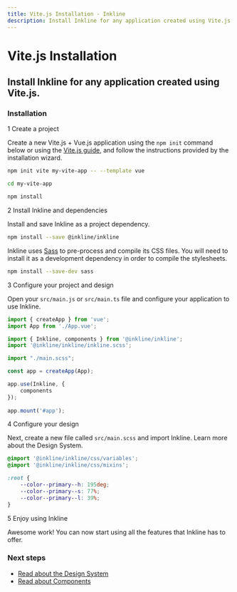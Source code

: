 ```yaml
---
title: Vite.js Installation - Inkline
description: Install Inkline for any application created using Vite.js.
---
```


# Vite.js Installation
## Install Inkline for any application created using Vite.js.

### Installation

<div class="install-step _margin-top:2">
<div class="install-step-title"><span class="install-step-number">1</span> Create a project</div> 

Create a new Vite.js + Vue.js application using the `npm init` command below or using the [Vite.js guide](https://vitejs.dev/guide/), and follow the instructions provided by the installation wizard.

~~~bash
npm init vite my-vite-app -- --template vue

cd my-vite-app 

npm install
~~~

</div>
<div class="install-step">
<div class="install-step-title"><span class="install-step-number">2</span> Install Inkline and dependencies</div> 

Install and save Inkline as a project dependency. 

~~~bash
npm install --save @inkline/inkline
~~~

Inkline uses [Sass](https://sass-lang.com) to pre-process and compile its CSS files. You will need to install it as a development dependency in order to compile the stylesheets.

~~~bash
npm install --save-dev sass
~~~

</div>
<div class="install-step">
<div class="install-step-title"><span class="install-step-number">3</span> Configure your project and design</div> 

Open your `src/main.js` or `src/main.ts` file and configure your application to use Inkline.

~~~js
import { createApp } from 'vue';
import App from './App.vue';

import { Inkline, components } from '@inkline/inkline';
import '@inkline/inkline/inkline.scss';

import "./main.scss";

const app = createApp(App);

app.use(Inkline, {
    components
});
    
app.mount('#app');
~~~


</div>
<div class="install-step">
<div class="install-step-title"><span class="install-step-number">4</span> Configure your design</div> 

Next, create a new file called `src/main.scss` and import Inkline. Learn more about the Design System.

~~~scss
@import '@inkline/inkline/css/variables';
@import '@inkline/inkline/css/mixins';

:root {
    --color--primary--h: 195deg;
    --color--primary--s: 77%;
    --color--primary--l: 39%;
}
~~~
</div>
<div class="install-step">
<div class="install-step-title"><span class="install-step-number">5</span> Enjoy using Inkline</div> 

Awesome work! You can now start using all the features that Inkline has to offer.
</div>

### Next steps

- [Read about the Design System]()
- [Read about Components]()

